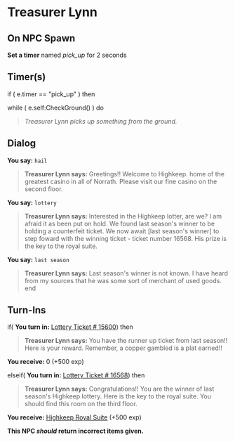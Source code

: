 # Treasurer Lynn
## On NPC Spawn

**Set a timer** named *pick_up* for 2 seconds
## Timer(s)

if ( e.timer == "pick_up" ) then




while ( e.self:CheckGround() ) do



>*Treasurer Lynn picks up something from the ground.*


## Dialog

**You say:** `hail`



>**Treasurer Lynn says:** Greetings!!  Welcome to Highkeep. home of the greatest casino in all of Norrath.  Please visit our fine casino on the second floor.

**You say:** `lottery`



>**Treasurer Lynn says:** Interested in the Highkeep lotter, are we?  I am afraid it as been put on hold.  We found last season's winner to be holding a counterfeit ticket.  We now await [last season's winner] to step foward with the winning ticket - ticket number 16568.  His prize is the key to the royal suite.

**You say:** `last season`



>**Treasurer Lynn says:** Last season's winner is not known.  I have heard from my sources that he was some sort of merchant of used goods.
end

## Turn-Ins




if( **You turn in:** [Lottery Ticket \# 15600](/item/12261)) then


>**Treasurer Lynn says:** You have the runner up ticket from last season!! Here is your reward. Remember, a copper gambled is a plat earned!!


 **You receive:** 0 (+500 exp)

elseif( **You turn in:** [Lottery Ticket \# 16568](/item/12266)) then


>**Treasurer Lynn says:** Congratulations!! You are the winner of last season's Highkeep lottery. Here is the key to the royal suite. You should find this room on the third floor.


 **You receive:**  [Highkeep Royal Suite](/item/12267) (+500 exp)

**This NPC *should* return incorrect items given.**

